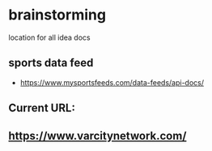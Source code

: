 # brainstorming
location for all idea docs
## sports data feed
- https://www.mysportsfeeds.com/data-feeds/api-docs/


## Current URL:
## https://www.varcitynetwork.com/
